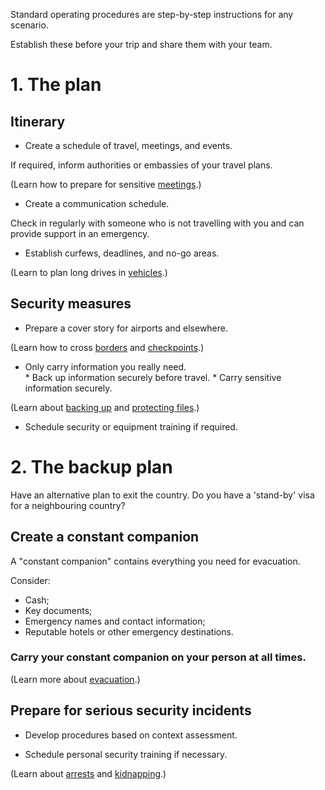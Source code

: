 [Title]: # (Standard Operating Procedures)
[Order]: # (3)

Standard operating procedures are step-by-step instructions for any scenario.  

Establish these before your trip and share them with your team. 

# 1. The plan

## Itinerary 
*   Create a schedule of travel, meetings, and events. 

If required, inform authorities or embassies of your travel plans.

(Learn how to prepare for sensitive [meetings](umbrella://lesson/meetings).)

*	Create a communication schedule. 

Check in regularly with someone who is not travelling with you and can provide support in an emergency.

*   Establish curfews, deadlines, and no-go areas. 

(Learn to plan long drives in [vehicles](umbrella://lesson/vehicles).)

## Security measures 
*    Prepare a cover story for airports and elsewhere. 

(Learn how to cross [borders](umbrella://lesson/borders) and [checkpoints](umbrella://lesson/checkpoints).)

*   Only carry information you really need.  
		* Back up information securely before travel.
        * Carry sensitive information securely. 
       
(Learn about [backing up](umbrella://lesson/backing-up) and [protecting files](umbrella://lesson/protecting-files).)

*	Schedule security or equipment training if required. 

# 2. The backup plan

Have an alternative plan to exit the country. Do you have a 'stand-by' visa for a neighbouring country?

## Create a constant companion

A "constant companion" contains everything you need for evacuation. 

Consider: 
*	Cash;
*	Key documents;
*	Emergency names and contact information;
*	Reputable hotels or other emergency destinations.

### Carry your constant companion on your person at all times. 

(Learn more about [evacuation](umbrella://lesson/evacuation).)

## Prepare for serious security incidents

* 	Develop procedures based on context assessment. 

*   Schedule personal security training if necessary. 

(Learn about [arrests](umbrella://lesson/arrests) and [kidnapping](umbrella://lesson/kidnapping).)



